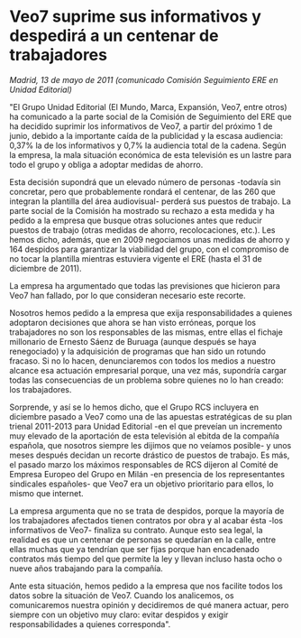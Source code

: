 # Veo7 suprime sus informativos y despedirá a un centenar de trabajadores

*Madrid, 13 de mayo de 2011 (comunicado Comisión Seguimiento ERE en Unidad Editorial)*

"El Grupo Unidad Editorial (El Mundo, Marca, Expansión, Veo7, entre otros) ha comunicado a la parte social de la Comisión de Seguimiento del ERE que ha decidido suprimir los informativos de Veo7, a partir del próximo 1 de junio, debido a la importante caída de la publicidad y la escasa audiencia: 0,37% la de los informativos y 0,7% la audiencia total de la cadena. Según la empresa, la mala situación económica de esta televisión es un lastre para todo el grupo y obliga a adoptar medidas de ahorro.

Esta decisión supondrá que un elevado número de personas -todavía sin concretar, pero que probablemente rondará el centenar, de las 260 que integran la plantilla del área audiovisual- perderá sus puestos de trabajo. La parte social de la Comisión ha mostrado su rechazo a esta medida y ha pedido a la empresa que busque otras soluciones antes que reducir puestos de trabajo (otras medidas de ahorro, recolocaciones, etc.). Les hemos dicho, además, que en 2009 negociamos unas medidas de ahorro y 164 despidos para garantizar la viabilidad del grupo, con el compromiso de no tocar la plantilla mientras estuviera vigente el ERE (hasta el 31 de diciembre de 2011).

La empresa ha argumentado que todas las previsiones que hicieron para Veo7 han fallado, por lo que consideran necesario este recorte.

Nosotros hemos pedido a la empresa que exija responsabilidades a quienes adoptaron decisiones que ahora se han visto erróneas, porque los trabajadores no son los responsables de las mismas, entre ellas el fichaje millonario de Ernesto Sáenz de Buruaga (aunque después se haya renegociado) y la adquisición de programas que han sido un rotundo fracaso. Si no lo hacen, denunciaremos con todos los medios a nuestro alcance esa actuación empresarial porque, una vez más, supondría cargar todas las consecuencias de un problema sobre quienes no lo han creado: los trabajadores.

Sorprende, y así se lo hemos dicho, que el Grupo RCS incluyera en diciembre pasado a Veo7 como una de las apuestas estratégicas de su plan trienal 2011-2013 para Unidad Editorial -en el que preveían un incremento muy elevado de la aportación de esta televisión al ebitda de la compañía española, que nosotros siempre les dijimos que no veíamos posible- y unos meses después decidan un recorte drástico de puestos de trabajo. Es más, el pasado marzo los máximos responsables de RCS dijeron al Comité de Empresa Europeo del Grupo en Milán -en presencia de los representantes sindicales españoles- que Veo7 era un objetivo prioritario para ellos, lo mismo que internet.

La empresa argumenta que no se trata de despidos, porque la mayoría de los trabajadores afectados tienen contratos por obra y al acabar ésta -los informativos de Veo7- finaliza su contrato. Aunque esto sea legal, la realidad es que un centenar de personas se quedarían en la calle, entre ellas muchas que ya tendrían que ser fijas porque han encadenado contratos más tiempo del que permite la ley y llevan incluso hasta ocho o nueve años trabajando para la compañía.

Ante esta situación, hemos pedido a la empresa que nos facilite todos los datos sobre la situación de Veo7. Cuando los analicemos, os comunicaremos nuestra opinión y decidiremos de qué manera actuar, pero siempre con un objetivo muy claro: evitar despidos y exigir responsabilidades a quienes corresponda".
